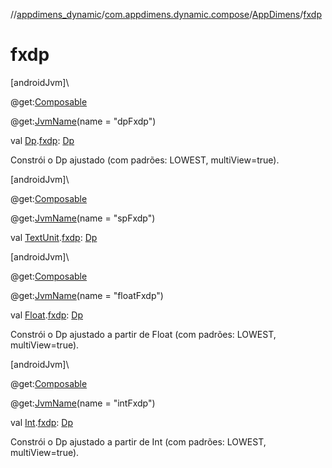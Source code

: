 //[appdimens_dynamic](../../../index.md)/[com.appdimens.dynamic.compose](../index.md)/[AppDimens](index.md)/[fxdp](fxdp.md)

# fxdp

[androidJvm]\

@get:[Composable](https://developer.android.com/reference/kotlin/androidx/compose/runtime/Composable.html)

@get:[JvmName](https://kotlinlang.org/api/core/kotlin-stdlib/kotlin.jvm/-jvm-name/index.html)(name = &quot;dpFxdp&quot;)

val [Dp](https://developer.android.com/reference/kotlin/androidx/compose/ui/unit/Dp.html).[fxdp](fxdp.md): [Dp](https://developer.android.com/reference/kotlin/androidx/compose/ui/unit/Dp.html)

Constrói o Dp ajustado (com padrões: LOWEST, multiView=true).

[androidJvm]\

@get:[Composable](https://developer.android.com/reference/kotlin/androidx/compose/runtime/Composable.html)

@get:[JvmName](https://kotlinlang.org/api/core/kotlin-stdlib/kotlin.jvm/-jvm-name/index.html)(name = &quot;spFxdp&quot;)

val [TextUnit](https://developer.android.com/reference/kotlin/androidx/compose/ui/unit/TextUnit.html).[fxdp](fxdp.md): [Dp](https://developer.android.com/reference/kotlin/androidx/compose/ui/unit/Dp.html)

[androidJvm]\

@get:[Composable](https://developer.android.com/reference/kotlin/androidx/compose/runtime/Composable.html)

@get:[JvmName](https://kotlinlang.org/api/core/kotlin-stdlib/kotlin.jvm/-jvm-name/index.html)(name = &quot;floatFxdp&quot;)

val [Float](https://kotlinlang.org/api/core/kotlin-stdlib/kotlin/-float/index.html).[fxdp](fxdp.md): [Dp](https://developer.android.com/reference/kotlin/androidx/compose/ui/unit/Dp.html)

Constrói o Dp ajustado a partir de Float (com padrões: LOWEST, multiView=true).

[androidJvm]\

@get:[Composable](https://developer.android.com/reference/kotlin/androidx/compose/runtime/Composable.html)

@get:[JvmName](https://kotlinlang.org/api/core/kotlin-stdlib/kotlin.jvm/-jvm-name/index.html)(name = &quot;intFxdp&quot;)

val [Int](https://kotlinlang.org/api/core/kotlin-stdlib/kotlin/-int/index.html).[fxdp](fxdp.md): [Dp](https://developer.android.com/reference/kotlin/androidx/compose/ui/unit/Dp.html)

Constrói o Dp ajustado a partir de Int (com padrões: LOWEST, multiView=true).
